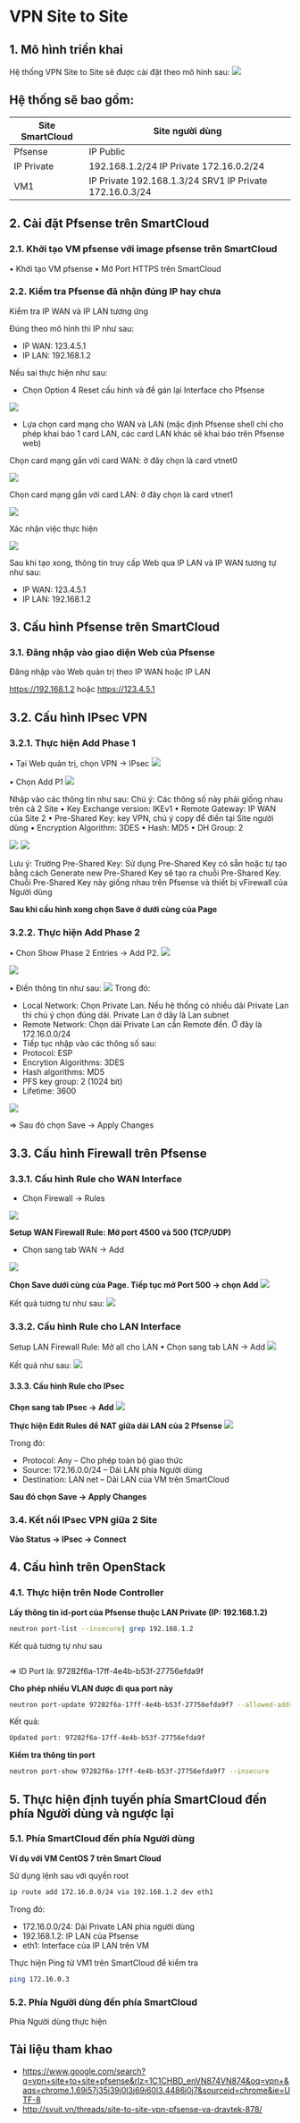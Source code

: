 # VPN Site to Site
## 1.	Mô hình triển khai
Hệ thống VPN Site to Site sẽ được cài đặt theo mô hình sau:
<img src=https://i.imgur.com/ZISYC9k.png>

## Hệ thống sẽ bao gồm:
|Site SmartCloud|Site người dùng|
|---------------|---------------|
|Pfsense|IP Public|123.4.5.1	vFirewall	IP Public	123.4.5.2
|IP Private|	192.168.1.2/24		IP Private	172.16.0.2/24
|VM1|	IP Private	192.168.1.3/24	SRV1	IP Private	172.16.0.3/24
## 2.	Cài đặt Pfsense trên SmartCloud
### 2.1. Khởi tạo VM pfsense với image pfsense trên SmartCloud
•	Khởi tạo VM pfsense
•	Mở Port HTTPS trên SmartCloud
### 2.2.	Kiểm tra Pfsense đã nhận đúng IP hay chưa

Kiểm tra IP WAN và IP LAN tương ứng

Đúng theo mô hình thì IP như sau:
- IP WAN: 123.4.5.1
- IP LAN: 192.168.1.2

Nếu sai thực hiện như sau:
-	Chọn Option 4 Reset cấu hình và để gán lại Interface cho Pfsense
<img src=https://i.imgur.com/672ESx8.png> 

-	Lựa chọn card mạng cho WAN và LAN (mặc định Pfsense shell chỉ cho phép khai báo 1 card LAN, các card LAN khác sẽ khai báo trên Pfsense web)

Chọn card mạng gắn với card WAN: ở đây chọn là card vtnet0

<img src=https://i.imgur.com/N6kfBXf.png> 

Chọn card mạng gắn với card LAN: ở đây chọn là card vtnet1

<img src=https://i.imgur.com/sXiQP7T.png>

Xác nhận việc thực hiện

<img src=https://i.imgur.com/vrshevI.png>

Sau khi tạo xong, thông tin truy cấp Web qua IP LAN và IP WAN tương tự như sau:
- IP WAN: 123.4.5.1
- IP LAN: 192.168.1.2

## 3.	Cấu hình Pfsense trên SmartCloud
### 3.1.	Đăng nhập vào giao diện Web của Pfsense
Đăng nhập vào Web quản trị theo IP WAN hoặc IP LAN

https://192.168.1.2 hoặc https://123.4.5.1

## 3.2.	Cấu hình IPsec VPN
### 3.2.1.	Thực hiện Add Phase 1
•	Tại Web quản trị, chọn VPN -> IPsec
<img src=https://i.imgur.com/U3H32Ul.png>

•	Chọn Add P1
<img src=https://i.imgur.com/fTfTlsA.png>

Nhập vào các thông tin như sau:
Chú ý: Các thông số này phải giống nhau trên cả 2 Site
•	Key Exchange version: IKEv1
•	Remote Gateway: IP WAN của Site 2
•	Pre-Shared Key: key VPN, chú ý copy để điền tại Site người dùng
•	Encryption Algorithm: 3DES
•	Hash: MD5
•	DH Group: 2

<img src=https://i.imgur.com/42mDnB1.png>

<img src=https://i.imgur.com/oFdmHDL.png>
 
Lưu ý: Trường Pre-Shared Key: Sử dụng Pre-Shared Key có sẵn hoặc tự tạo bằng cách Generate new Pre-Shared Key sẽ tạo ra chuỗi Pre-Shared Key. Chuỗi Pre-Shared Key này giống nhau trên Pfsense và thiết bị vFirewall của Người dùng

**Sau khi cấu hình xong chọn Save ở dưới cùng của Page**

### 3.2.2.	Thực hiện Add Phase 2

•	Chon Show Phase 2 Entries -> Add P2. 
<img src=https://i.imgur.com/Hp1Jy3D.png>

<img src=https://i.imgur.com/v4m9LHd.png>

•	Điền thông tin như sau:
<img src=https://i.imgur.com/Sv8QCwF.png>
Trong đó:
-	Local Network: Chọn Private Lan. Nếu hệ thống có nhiều dải Private Lan thì chú ý chọn đúng dải. Private Lan ở dây là Lan subnet
-	Remote Network: Chọn dải Private Lan cần Remote đến. Ở đây là 172.16.0.0/24
-	Tiếp tục nhập vào các thông số sau:
-	Protocol: ESP
-	Encrytion Algorithms: 3DES
-	Hash algorithms: MD5
-	PFS key group: 2 (1024 bit)
-	Lifetime: 3600

<img src=https://i.imgur.com/HSkErX6.png>

=>	Sau đó chọn Save -> Apply Changes

## 3.3.	Cấu hình Firewall trên Pfsense
### 3.3.1.	Cấu hình Rule cho WAN Interface
-	Chọn Firewall -> Rules 
<img src=https://i.imgur.com/Bh8w04U.png>

**Setup WAN Firewall Rule: Mở port 4500 và 500 (TCP/UDP)**

-	Chọn sang tab WAN -> Add
<img src=https://i.imgur.com/TCBXUdS.png>

**Chọn Save dưới cùng của Page. Tiếp tục mở Port 500 -> chọn Add**
<img src=https://i.imgur.com/IAqJt5W.png>

Kết quả tương tư như sau: 
<img src=https://i.imgur.com/5tlEKmB.png>

### 3.3.2.	Cấu hình Rule cho LAN Interface
Setup LAN Firewall Rule: Mở all cho LAN
•	Chọn sang tab LAN -> Add
<img src=https://i.imgur.com/ljGucRS.png>

Kết quả như sau:
<img src=https://i.imgur.com/CDsRFjL.png>

#### 3.3.3.	Cấu hình Rule cho IPsec
**Chọn sang tab IPsec -> Add**
<img src=https://i.imgur.com/iHvp2tM.png>

**Thực hiện Edit Rules để NAT giữa dải LAN của 2 Pfsense**
<img src=https://i.imgur.com/ku7RMEs.png>

Trong đó:
- Protocol: Any – Cho phép toàn bộ giao thức
- Source: 172.16.0.0/24 – Dải LAN phía Người dùng
- Destination: LAN net – Dải LAN của VM trên SmartCloud

**Sau đó chọn Save -> Apply Changes**
### 3.4.	Kết nối IPsec VPN giữa 2 Site
**Vào Status -> IPsec -> Connect**

## 4.	Cấu hình trên OpenStack 
### 4.1.	Thực hiện trên Node Controller
**Lấy thông tin id-port của Pfsense thuộc LAN Private (IP: 192.168.1.2)**
```sh
neutron port-list --insecure| grep 192.168.1.2
```
Kết quả tương tự như sau
```sh| 97282f6a-17ff-4e4b-b53f-27756efda9f7 |      | fa:16:3e:fe:09:26 | {"subnet_id": "08cf18ff-66c4-489a-b857-1f2d01fbb043", "ip_address": "192.168.1.2"}    |
```
=> ID Port là: 97282f6a-17ff-4e4b-b53f-27756efda9f

**Cho phép nhiều VLAN được đi qua port này**
```sh
neutron port-update 97282f6a-17ff-4e4b-b53f-27756efda9f7 --allowed-address-pairs list=true type=dict ip_address=0.0.0.0/0 --insecure
```
Kết quả:
```sh
Updated port: 97282f6a-17ff-4e4b-b53f-27756efda9f
```
**Kiểm tra thông tin port**
```sh
neutron port-show 97282f6a-17ff-4e4b-b53f-27756efda9f7 --insecure
```
## 5.	Thực hiện định tuyến phía SmartCloud đến phía Người dùng và ngược lại
### 5.1.	Phía SmartCloud đến phía Người dùng
**Ví dụ với VM CentOS 7 trên Smart Cloud**

Sử dụng lệnh sau với quyền root
```sh
ip route add 172.16.0.0/24 via 192.168.1.2 dev eth1
```
Trong đó:
-	172.16.0.0/24: Dải Private LAN phía người dùng
-	192.168.1.2: IP LAN của Pfsense
-	eth1: Interface của IP LAN trên VM

Thực hiện Ping từ VM1 trên SmartCloud để kiểm tra
```sh
ping 172.16.0.3
```
### 5.2.	Phía Người dùng đến phía SmartCloud
Phía Người dùng thực hiện

## Tài liệu tham khao
- https://www.google.com/search?q=vpn+site+to+site+pfsense&rlz=1C1CHBD_enVN874VN874&oq=vpn+&aqs=chrome.1.69i57j35i39j0l3j69i60l3.4486j0j7&sourceid=chrome&ie=UTF-8
- http://svuit.vn/threads/site-to-site-vpn-pfsense-va-draytek-878/
